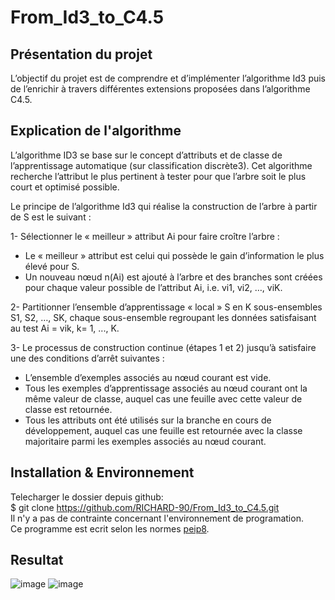 # From_Id3_to_C4.5

## Présentation du projet

L’objectif du projet est de comprendre et d’implémenter l’algorithme Id3 puis de l’enrichir à travers 
différentes extensions proposées dans l’algorithme C4.5.

## Explication de l'algorithme

L’algorithme ID3 se base sur le concept d’attributs et de classe de l’apprentissage automatique (sur classification discrète3). Cet algorithme recherche l’attribut le plus pertinent à tester pour que l’arbre soit le plus court et optimisé possible.

Le principe de l’algorithme Id3 qui réalise la construction de l’arbre à partir de S est le suivant :

1- Sélectionner le « meilleur » attribut Ai pour faire croître l’arbre :
* Le « meilleur » attribut est celui qui possède le gain d’information le plus élevé pour S.
* Un nouveau nœud n(Ai) est ajouté à l’arbre et des branches sont créées pour chaque valeur 
possible de l’attribut Ai, i.e. vi1, vi2, …, viK.

2- Partitionner l’ensemble d’apprentissage « local » S en K sous-ensembles S1, S2, …, SK, chaque 
sous-ensemble regroupant les données satisfaisant au test Ai = vik, k= 1, ..., K.

3- Le processus de construction continue (étapes 1 et 2) jusqu’à satisfaire une des conditions 
d’arrêt suivantes :
* L’ensemble d’exemples associés au nœud courant est vide.
* Tous les exemples d’apprentissage associés au nœud courant ont la même valeur de classe, 
auquel cas une feuille avec cette valeur de classe est retournée.
* Tous les attributs ont été utilisés sur la branche en cours de développement, auquel cas une 
feuille est retournée avec la classe majoritaire parmi les exemples associés au nœud courant.


## Installation & Environnement
Telecharger le dossier depuis github:<br>
$ git clone https://github.com/RICHARD-90/From_Id3_to_C4.5.git <br>
Il n'y a pas de contrainte concernant l'environnement de programation.<br>
Ce programme est ecrit selon les normes [peip8](https://pep8.org/).
## Resultat

![image](https://user-images.githubusercontent.com/72502866/121279364-bd54b800-c8d4-11eb-996e-8d7543f1ff38.png)
![image](https://user-images.githubusercontent.com/72502866/121279404-cba2d400-c8d4-11eb-8085-c9480c536b1e.png)

